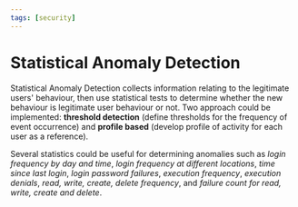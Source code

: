 ```yaml
---
tags: [security]
---
```


# Statistical Anomaly Detection

Statistical Anomaly Detection collects information relating to the legitimate
users' behaviour, then use statistical tests to determine whether the new
behaviour is legitimate user behaviour or not. Two approach could be
implemented: **threshold detection** (define thresholds for the frequency of
event occurrence) and **profile based** (develop profile of activity for each
user as a reference).

Several statistics could be useful for determining anomalies such as *login
frequency by day and time*, *login frequency at different locations*, *time
since last login*, *login password failures*, *execution frequency*, *execution
denials*, *read, write, create, delete frequency*, and *failure count for read,
write, create and delete*.
